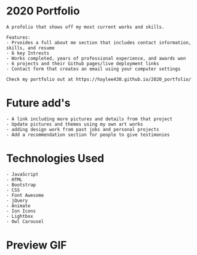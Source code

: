 # 2020 Portfolio
 
    A profolio that shows off my most current works and skills.

    Features:
    - Prvoides a full about me section that includes contact information, skills, and resume
    - 6 key Intrests
    - Works completed, years of professional experience, and awards won
    - 6 projects and their Github pages/live deployment links
    - Contact form that creates an email using your computer settings 

    Check my portfolio out at https://haylee430.github.io/2020_portfolio/
 
# Future add's
 
    - A link including more pictures and details from that project
    - Update pictures and themes using my own art works
    - adding design work from past jobs and personal projects
    - Add a recommendation section for people to give testimonies 

# Technologies Used

    - JavaScript
    - HTML
    - Bootstrap
    - CSS
    - Font Awesome
    - jQuery
    - Animate
    - Ion Icons
    - Lightbox
    - Owl Carousel

# Preview GIF